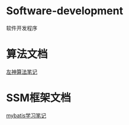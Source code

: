 # Software-development

软件开发程序

# 算法文档

[左神算法笔记](./算法/算法题笔记.md)

# SSM框架文档
[mybatis学习笔记](./后端/SSM/Mybatis学习笔记.md)